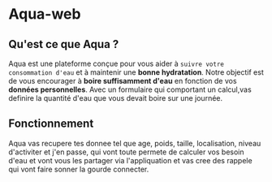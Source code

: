 # Aqua-web


## Qu'est ce que Aqua ?
Aqua est une plateforme conçue pour vous aider à `suivre votre consommation d'eau` et à maintenir une **bonne hydratation**. Notre objectif est de vous encourager à **boire suffisamment d'eau** en fonction de vos **données personnelles**. Avec un formulaire qui comportant un calcul,vas definire la quantité d'eau que vous devait boire sur une journée.

## Fonctionnement 
Aqua vas recupere tes donnee tel que age, poids, taille, localisation, niveau d'activiter et j'en passe, qui vont toute permete de calculer vos besoin d'eau et vont vous les partager via l'appliquation et vas cree des rappele qui vont faire sonner la gourde connecter.
